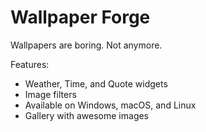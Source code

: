 # Wallpaper Forge

Wallpapers are boring. Not anymore.

Features:

- Weather, Time, and Quote widgets
- Image filters
- Available on Windows, macOS, and Linux
- Gallery with awesome images
